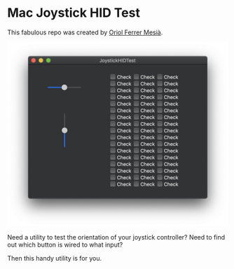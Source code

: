 # Mac Joystick HID Test
This fabulous repo was created by [Oriol Ferrer Mesià](https://github.com/armadillu/MacJoystickHIDTest). 

![Interface 2019](/images/interface_2019.png)

Need a utility to test the orientation of your joystick controller? Need to find out which button is wired to what input? 

Then this handy utility is for you. 

